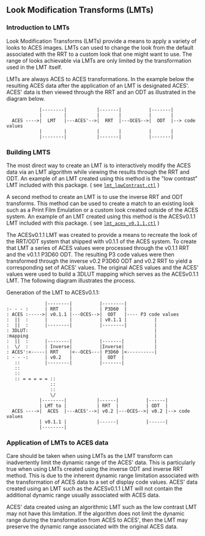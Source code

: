 ## Look Modification Transforms (LMTs) ##

### Introduction to LMTs ###

Look Modification Transforms (LMTs) provide a means to apply a variety of looks 
to ACES images. LMTs can used to change the look from the default associated 
with the RRT to a custom look that one might want to use. The range of looks 
achievable via LMTs are only limited by the transformation used in the LMT 
itself.

LMTs are always ACES to ACES transformations. In the example below the resulting 
ACES data after the application of an LMT is designated ACES'. ACES' data is 
then viewed through the RRT and an ODT as illustrated in the diagram below.  

                |--------|           |-------|          |-------|
                |        |           |       |          |       |
      ACES ---->|  LMT   |---ACES'-->|  RRT  |---OCES-->|  ODT  |--> code values
                |        |           |       |          |       |
                |--------|           |-------|          |-------| 

### Building LMTS ###

The most direct way to create an LMT is to interactively modify the ACES data 
via an LMT algorithm while viewing the results through the RRT and ODT. An 
example of an LMT created using this method is the "low contrast" LMT included 
with this package. ( see [`lmt_lowContrast.ctl`](./lmt_lowContrast.ctl) )

A second method to create an LMT is to use the inverse RRT and ODT transforms. 
This method can be used to create a match to an existing look such as a Print 
Film Emulation or a custom look created outside of the ACES system. An example 
of an LMT created using this method is the ACESv0.1.1 LMT included
with this package. ( see [`lmt_aces_v0.1.1.ctl`](./lmt_aces_v0.1.1.ctl) )

The ACESv0.1.1 LMT was created to provide a means to recreate the look of the
RRT/ODT system that shipped with v0.1.1 of the ACES system.  To create that LMT 
a series of ACES values were processed through the v0.1.1 RRT and the v0.1.1 
P3D60 ODT. The resulting P3 code values were then transformed through the 
inverse v0.2 P3D60 ODT and v0.2 RRT to yield a corresponding set of ACES' 
values. The original ACES values and the ACES' values were used to build a 3DLUT 
mapping which serves as the ACESv0.1.1 LMT.  The following diagram illustrates 
the process.

Generation of the LMT to ACESv0.1.1:

                  |--------|          |--------|
    :- - - :      | RRT    |          | P3D60  |
    : ACES :----->| v0.1.1 |---OCES-->|  ODT   |---- P3 code values
    :  ||  :      |        |          | v0.1.1 |          |
    :  ||  :      |--------|          |--------|          |
    : 3DLUT:                                              |
    :mapping                                              |
    :  ||  :      |--------|          |-------|           |
    :  \/  :      | Inverse|          |Inverse|           |
    : ACES':<-----| RRT    |<--OCES---| P3D60 |<----------| 
    : - - -:      | v0.2   |          |  ODT  |   
       ::         |--------|          |-------|        
       ::
       ::
       :: = = = = = ::
                    ::
                    ::
                    \/
                |--------|           |------|          |------|
                | LMT to |           | RRT  |          | ODT  |
      ACES ---->|  ACES  |---ACES'-->| v0.2 |---OCES-->| v0.2 |--> code values
                | v0.1.1 |           |------|          |------|
                |--------|


### Application of LMTs to ACES data ###
                
Care should be taken when using LMTs as the LMT transform can inadvertently 
limit the dynamic range of the ACES' data. This is particularly true when using 
LMTs created using the inverse ODT and inverse RRT method. This is due to the
inherent dynamic range limitation associated with the transformation of ACES
data to a set of display code values. ACES' data created using an LMT such as
the ACESv0.1.1 LMT will not contain the additional dynamic range usually 
associated with ACES data.

ACES' data created using an algorithmic LMT such as the low contrast LMT may not
have this limitation. If the algorithm does not limit the dynamic range during
the transformation from ACES to ACES', then the LMT may preserve the dynamic 
range associated with the original ACES data.